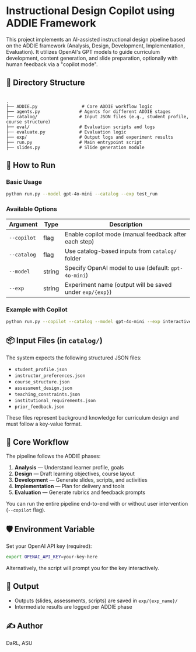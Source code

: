 # Instructional Design Copilot using ADDIE Framework

This project implements an AI-assisted instructional design pipeline based on the ADDIE framework (Analysis, Design, Development, Implementation, Evaluation). It utilizes OpenAI's GPT models to guide curriculum development, content generation, and slide preparation, optionally with human feedback via a "copilot mode".

## 📁 Directory Structure

```

.
├── ADDIE.py                 # Core ADDIE workflow logic
├── agents.py               # Agents for different ADDIE stages
├── catalog/                # Input JSON files (e.g., student profile, course structure)
├── eval/                   # Evaluation scripts and logs
├── evaluate.py             # Evaluation logic
├── exp/                    # Output logs and experiment results
├── run.py                  # Main entrypoint script
├── slides.py               # Slide generation module

````


## 🚀 How to Run

### Basic Usage

```bash
python run.py --model gpt-4o-mini --catalog --exp test_run
```

### Available Options

| Argument    | Type   | Description                                              |
| ----------- | ------ | -------------------------------------------------------- |
| `--copilot` | flag   | Enable copilot mode (manual feedback after each step)    |
| `--catalog` | flag   | Use catalog-based inputs from `catalog/` folder          |
| `--model`   | string | Specify OpenAI model to use (default: `gpt-4o-mini`)     |
| `--exp`     | string | Experiment name (output will be saved under `exp/{exp}`) |

### Example with Copilot

```bash
python run.py --copilot --catalog --model gpt-4o-mini --exp interactive_session
```

## 📦 Input Files (in `catalog/`)

The system expects the following structured JSON files:

* `student_profile.json`
* `instructor_preferences.json`
* `course_structure.json`
* `assessment_design.json`
* `teaching_constraints.json`
* `institutional_requirements.json`
* `prior_feedback.json`

These files represent background knowledge for curriculum design and must follow a key-value format.

## 🧠 Core Workflow

The pipeline follows the ADDIE phases:

1. **Analysis** — Understand learner profile, goals
2. **Design** — Draft learning objectives, course layout
3. **Development** — Generate slides, scripts, and activities
4. **Implementation** — Plan for delivery and tools
5. **Evaluation** — Generate rubrics and feedback prompts

You can run the entire pipeline end-to-end with or without user intervention (`--copilot` flag).

## 🛡️ Environment Variable

Set your OpenAI API key (required):

```bash
export OPENAI_API_KEY=your-key-here
```

Alternatively, the script will prompt you for the key interactively.

## 📂 Output

* Outputs (slides, assessments, scripts) are saved in `exp/{exp_name}/`
* Intermediate results are logged per ADDIE phase

## ✍️ Author

DaRL, ASU